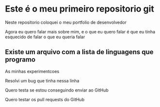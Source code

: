 # Este é o meu primeiro repositorio git

Neste repositorio coloquei o meu portfolio de desenvolvedor

Agora eu quero falar mais sobre mim, e o que eu quero falar é que
eu tinha esquecido de falar o que eu queria falar

## Existe um arquivo com a lista de linguagens que programo

As minhas experimentcoes

Resolvi um bug que tinha nessa linha

Quero testa se estou conseguindo enviar ao GitHub

Quero testar os pull requests do GitHub
